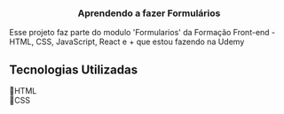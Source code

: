 <h3 align="center">Aprendendo a fazer Formulários</h3>

<div>
  <p>Esse projeto faz parte do modulo 'Formularios' da Formação Front-end - HTML, CSS, JavaScript, React e +
 que estou fazendo na Udemy</p>
</div>

<div>
  <h2>Tecnologias Utilizadas</h2>
  <p>📌HTML</br>📌CSS</p>
</div>
